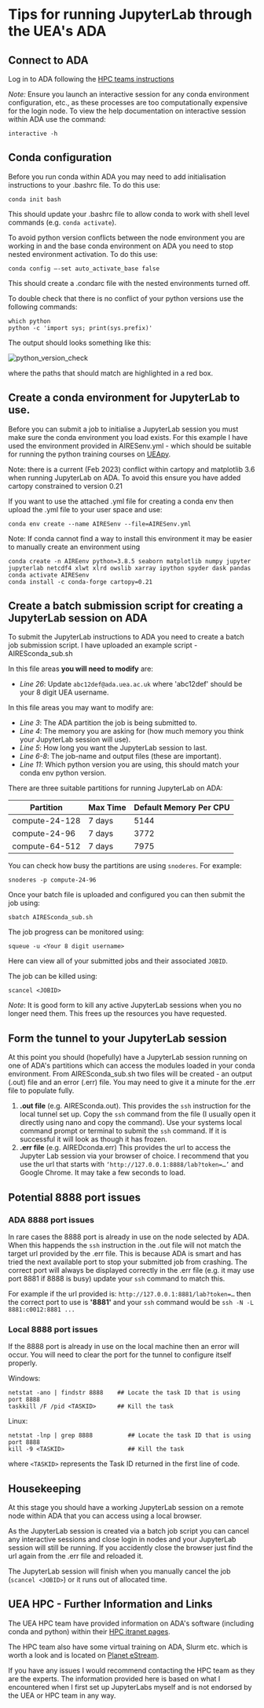# Tips for running JupyterLab through the UEA's ADA

## Connect to ADA
Log in to ADA following the [HPC teams instructions](https://my.uea.ac.uk/divisions/it-and-computing-services/service-catalogue/research-it-services/hpc/ada-cluster/connecting-to-ada)

*Note:* Ensure you launch an interactive session for any conda environment configuration, etc., as these processes are too computationally expensive for the login node. To view the help documentation on interactive session within ADA use the command:

```console
interactive -h
```
## Conda configuration

Before you run conda within ADA you may need to add initialisation instructions to your .bashrc file. To do this use:

```console
conda init bash
```
This should update your .bashrc file to allow conda to work with shell level commands (e.g. `conda activate`).

To avoid python version conflicts between the node environment you are working in and the base conda environment on ADA you need to stop nested environment activation. To do this use:

```console
conda config –-set auto_activate_base false
```

This should create a .condarc file with the nested environments turned off. 

To double check that there is no conflict of your python versions use the following commands:

```console
which python
python -c 'import sys; print(sys.prefix)' 
```
The output should looks something like this: 

![python_version_check](https://user-images.githubusercontent.com/111057180/217242277-83ae56cc-515b-4bfa-8a70-b3189a0e23b5.png)

where the paths that should match are highlighted in a red box.

## Create a conda environment for JupyterLab to use. 

Before you can submit a job to initialise a JupyterLab session you must make sure the conda environment you load exists. For this example I have used the environment provided in AIRESenv.yml - which should be suitable for running the python training courses on [UEApy](https://github.com/ueapy).

Note: there is a current (Feb 2023) conflict within cartopy and matplotlib 3.6 when running JupyterLab on ADA. To avoid this ensure you have added cartopy constrained to version 0.21

If you want to use the attached .yml file for creating a conda env then upload the .yml file to your user space and use:

```console
conda env create --name AIRESenv --file=AIRESenv.yml
```

Note: If conda cannot find a way to install this environment it may be easier to manually create an environment using

```console
conda create -n AIREenv python=3.8.5 seaborn matplotlib numpy jupyter jupyterlab netcdf4 xlwt xlrd owslib xarray ipython spyder dask pandas
conda activate AIRESenv
conda install -c conda-forge cartopy=0.21
```

## Create a batch submission script for creating a JupyterLab session on ADA

To submit the JupyterLab instructions to ADA you need to create a batch job submission script. I have uploaded an example script - AIRESconda_sub.sh

In this file areas **you will need to modify** are:

- *Line 26*: Update `abc12def@ada.uea.ac.uk` where 'abc12def' should be your 8 digit UEA username.

In this file areas you may want to modify are:

- *Line 3*: The ADA partition the job is being submitted to.
- *Line 4*: The memory you are asking for (how much memory you think your JupyterLab session will use).
- *Line 5*: How long you want the JupyterLab session to last.
- *Line 6-8*: The job-name and output files (these are important).
- *Line 11*: Which python version you are using, this should match your conda env python version. 

There are three suitable partitions for running JupyterLab on ADA:

| Partition | Max Time | Default Memory Per CPU
| ----------- | ----------- | ----------- |
| compute-24-128 | 7 days | 5144 |
| compute-24-96 | 7 days | 3772 |
| compute-64-512 | 7 days | 7975 |


You can check how busy the partitions are using `snoderes`. For example:

```console
snoderes -p compute-24-96
```

Once your batch file is uploaded and configured you can then submit the job using:

```console
sbatch AIRESconda_sub.sh
```

The job progress can be monitored using:

```console
squeue -u <Your 8 digit username>
```

Here can view all of your submitted jobs and their associated `JOBID`.

The job can be killed using:

```console
scancel <JOBID>
```

*Note*: It is good form to kill any active JupyterLab sessions when you no longer need them. This frees up the resources you have requested.

## Form the tunnel to your JupyterLab session

At this point you should (hopefully) have a JupyterLab session running on one of ADA's partitions which can access the modules loaded in your conda environment. From AIRESconda_sub.sh two files will be created - an output (.out) file and an error (.err) file. You may need to give it a minute for the .err file to populate fully. 

1) **.out file** (e.g. AIRESconda.out). This provides the `ssh` instruction for the local tunnel set up.  Copy the `ssh` command from the file (I usually open it directly using nano and copy the command). Use your systems local command prompt or terminal to submit the `ssh` command. If it is successful it will look as though it has frozen.
2) **.err file** (e.g. AIREDconda.err) This provides the url to access the Jupyter Lab session via your browser of choice. 
I recommend that you use the url that starts with `‘http://127.0.0.1:8888/lab?token=…’` and Google Chrome. It may take a few seconds to load.

## Potential 8888 port issues

### ADA 8888 port issues

In rare cases the 8888 port is already in use on the node selected by ADA. When this happends the `ssh` instruction in the .out file will not match the target url provided by the .err file. This is because ADA is smart and has tried the next available port to stop your submitted job from crashing. The correct port will always be displayed correctly in the .err file (e.g. it may use port 8881 if 8888 is busy) update your `ssh` command to match this.

For example if the url provided is: `http://127.0.0.1:8881/lab?token=…` then the correct port to use is **'8881'** and your `ssh` command would be `ssh -N -L 8881:c0012:8881 ...`

### Local 8888 port issues

If the 8888 port is already in use on the local machine then an error will occur. You will need to clear the port for the tunnel to configure itself properly. 

Windows:
```console
netstat -ano | findstr 8888    ## Locate the task ID that is using port 8888
taskkill /F /pid <TASKID>      ## Kill the task 
```

Linux:
```console
netstat -lnp | grep 8888          ## Locate the task ID that is using port 8888
kill -9 <TASKID>                  ## Kill the task
```
where `<TASKID>` represents the Task ID returned in the first line of code. 

## Housekeeping

At this stage you should have a working JupyterLab session on a remote node within ADA that you can access using a local browser. 

As the JupyterLab session is created via a batch job script you can cancel any interactive sessions and close login in nodes and your JupyterLab session will still be running. If you accidently close the browser just find the url again from the .err file and reloaded it. 

The JupyterLab session will finish when you manually cancel the job (`scancel <JOBID>`) or it runs out of allocated time. 

## UEA HPC - Further Information and Links

The UEA HPC team have provided information on ADA's software (including conda and python) within their [HPC itranet pages](https://my.uea.ac.uk/divisions/it-and-computing-services/service-catalogue/research-it-services/hpc/ada-cluster/ada-software). 

The HPC team also have some virtual training on ADA, Slurm etc. which is worth a look and is located on [Planet eStream](https://utv.uea.ac.uk/Default.aspx?search=HPC&saml=1).

If you have any issues I would recommend contacting the HPC team as they are the experts. The information provided here is based on what I encountered when I first set up JupyterLabs myself and is not endorsed by the UEA or HPC team in any way.



